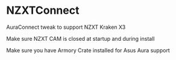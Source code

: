 # NZXTConnect
AuraConnect tweak to support NZXT Kraken X3

Make sure NZXT CAM is closed at startup and during install

Make sure you have Armory Crate installed for Asus Aura support
